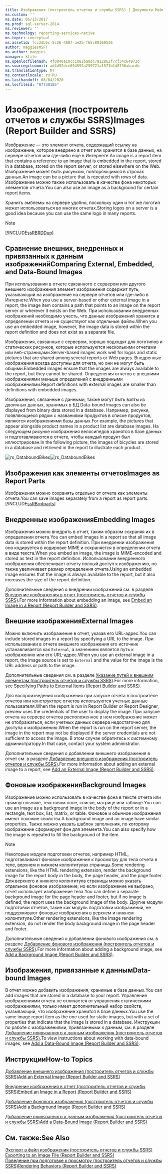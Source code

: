 ```yaml
---
title: Изображения (построитель отчетов и службы SSRS) | Документы Майкрософт
ms.custom: ''
ms.date: 06/13/2017
ms.prod: sql-server-2014
ms.reviewer: ''
ms.technology: reporting-services-native
ms.topic: conceptual
ms.assetid: fcc2db5c-5c26-4607-ae2b-f65c80360536
author: maggiesMSFT
ms.author: maggies
manager: kfile
ms.openlocfilehash: 4f0840a10cc1082ba8dc7912862f7cf34c64972d
ms.sourcegitcommit: ad4d92dce894592a259721a1571b1d8736abacdb
ms.translationtype: MT
ms.contentlocale: ru-RU
ms.lasthandoff: 08/04/2020
ms.locfileid: "87730185"
---
```

# <a name="images-report-builder-and-ssrs"></a><span data-ttu-id="9362c-102">Изображения (построитель отчетов и службы SSRS)</span><span class="sxs-lookup"><span data-stu-id="9362c-102">Images (Report Builder and SSRS)</span></span>
  <span data-ttu-id="9362c-103">Изображение — это элемент отчета, содержащий ссылку на изображение, которое внедрено в отчет или хранится в базе данных, на сервере отчетов или где-либо еще в Интернете.</span><span class="sxs-lookup"><span data-stu-id="9362c-103">An image is a report item that contains a reference to an image that is embedded in the report, stored in a database, stored on the report server, or stored elsewhere on the Web.</span></span> <span data-ttu-id="9362c-104">Изображение может быть рисунком, повторяющимся в строках данных.</span><span class="sxs-lookup"><span data-stu-id="9362c-104">An image can be a picture that is repeated with rows of data.</span></span> <span data-ttu-id="9362c-105">Изображение можно также использовать в качестве фона некоторых элементов отчета.</span><span class="sxs-lookup"><span data-stu-id="9362c-105">You can also use an image as a background for certain report items.</span></span>  
  
 <span data-ttu-id="9362c-106">Хранить эмблемы на сервере удобно, поскольку один и тот же логотип может использоваться во многих отчетах.</span><span class="sxs-lookup"><span data-stu-id="9362c-106">Storing logos on a server is a good idea because you can use the same logo in many reports.</span></span>  
  
> [!NOTE]  
>  [!INCLUDE[ssRBRDDup](../../includes/ssrbrddup-md.md)]  
  
##  <a name="comparing-external-embedded-and-data-bound-images"></a><a name="ComparingImages"></a> <span data-ttu-id="9362c-107">Сравнение внешних, внедренных и привязанных к данным изображений</span><span class="sxs-lookup"><span data-stu-id="9362c-107">Comparing External, Embedded, and Data-Bound Images</span></span>  
 <span data-ttu-id="9362c-108">При использовании в отчете связанного с сервером или другого внешнего изображения элемент изображения содержит путь, указывающий на изображение на сервере отчетов или где-либо в Интернете.</span><span class="sxs-lookup"><span data-stu-id="9362c-108">When you use a server-based or other external image in a report, the image item contains a path that points to an image on the report server or wherever it exists on the Web.</span></span> <span data-ttu-id="9362c-109">При использовании внедренных изображений необходимо учесть, что данные изображений хранятся в определении отчета и не существуют как отдельные файлы.</span><span class="sxs-lookup"><span data-stu-id="9362c-109">When you use an embedded image, however, the image data is stored within the report definition and does not exist as a separate file.</span></span>  
  
 <span data-ttu-id="9362c-110">Изображения, связанные с сервером, хорошо подходят для логотипов и статических рисунков, которые используются несколькими отчетами или веб-страницами.</span><span class="sxs-lookup"><span data-stu-id="9362c-110">Server-based images work well for logos and static pictures that are shared among several reports or Web pages.</span></span> <span data-ttu-id="9362c-111">Внедренные изображения всегда доступны для отчета, но они не могут быть общими.</span><span class="sxs-lookup"><span data-stu-id="9362c-111">Embedded images ensure that the images are always available to the report, but they cannot be shared.</span></span> <span data-ttu-id="9362c-112">Определения отчетов с внешними изображениями меньше определений с внедренными изображениями.</span><span class="sxs-lookup"><span data-stu-id="9362c-112">Report definitions with external images are smaller than definitions with embedded images.</span></span>  
  
 <span data-ttu-id="9362c-113">Изображения, связанные с данными, также могут быть взяты из двоичных данных, хранимых в БД.</span><span class="sxs-lookup"><span data-stu-id="9362c-113">Data-bound images can also be displayed from binary data stored in a database.</span></span> <span data-ttu-id="9362c-114">Например, рисунки, появляющиеся рядом с названиями продуктов в списке продуктов, являются изображениями базы данных.</span><span class="sxs-lookup"><span data-stu-id="9362c-114">For example, the pictures that appear alongside product names in a product list are database images.</span></span> <span data-ttu-id="9362c-115">На следующем рисунке изображения велосипедов хранятся в базе данных и подготавливаются в отчете, чтобы каждый продукт был иллюстрирован.</span><span class="sxs-lookup"><span data-stu-id="9362c-115">In the following picture, the images of bicycles are stored in a database and retrieved in the report to illustrate each product.</span></span>  
  
 <span data-ttu-id="9362c-116">![rs_DataboundBikes](../media/rs-databoundbikes.gif "rs_DataboundBikes")</span><span class="sxs-lookup"><span data-stu-id="9362c-116">![rs_DataboundBikes](../media/rs-databoundbikes.gif "rs_DataboundBikes")</span></span>  
  

  
##  <a name="images-as-report-parts"></a><a name="ImagesReportParts"></a> <span data-ttu-id="9362c-117">Изображения как элементы отчетов</span><span class="sxs-lookup"><span data-stu-id="9362c-117">Images as Report Parts</span></span>  
 <span data-ttu-id="9362c-118">Изображения можно сохранять отдельно от отчета как элементы отчета.</span><span class="sxs-lookup"><span data-stu-id="9362c-118">You can save images separately from a report as report parts.</span></span> [!INCLUDE[ssRBrptparts](../../includes/ssrbrptparts-md.md)]  
  
 
  
##  <a name="embedding-images"></a><a name="EmbedImages"></a> <span data-ttu-id="9362c-119">Внедренные изображения</span><span class="sxs-lookup"><span data-stu-id="9362c-119">Embedding Images</span></span>  
 <span data-ttu-id="9362c-120">Изображения можно внедрять в отчет, таким образом сохраняя их в определении отчета.</span><span class="sxs-lookup"><span data-stu-id="9362c-120">You can embed images in a report so that all image data is stored within the report definition.</span></span> <span data-ttu-id="9362c-121">При внедрении изображения оно кодируется в кодировке MIME и сохраняется в определении отчета в виде текста.</span><span class="sxs-lookup"><span data-stu-id="9362c-121">When you embed an image, the image is MIME-encoded and stored as text in the report definition.</span></span> <span data-ttu-id="9362c-122">Использование внедренного изображения обеспечивает отчету полный доступ к изображению, но также увеличивает размер определения отчета.</span><span class="sxs-lookup"><span data-stu-id="9362c-122">Using an embedded image ensures that the image is always available to the report, but it also increases the size of the report definition.</span></span>  
  
 <span data-ttu-id="9362c-123">Дополнительные сведения о внедрении изображений см. в разделе [Внедрение изображения в отчет (построитель отчетов и службы SSRS)](embed-an-image-in-a-report-report-builder-and-ssrs.md).</span><span class="sxs-lookup"><span data-stu-id="9362c-123">For more information about embedding an image, see [Embed an Image in a Report &#40;Report Builder and SSRS&#41;](embed-an-image-in-a-report-report-builder-and-ssrs.md).</span></span>  
  

  
##  <a name="external-images"></a><a name="ExternalImages"></a> <span data-ttu-id="9362c-124">Внешние изображения</span><span class="sxs-lookup"><span data-stu-id="9362c-124">External Images</span></span>  
 <span data-ttu-id="9362c-125">Можно включить изображение в отчет, указав его URL-адрес.</span><span class="sxs-lookup"><span data-stu-id="9362c-125">You can include stored images in a report by specifying a URL to the image.</span></span> <span data-ttu-id="9362c-126">При использовании в отчете внешнего изображения его источник устанавливается как `External`, а значением является путь к изображению или его URL-адрес.</span><span class="sxs-lookup"><span data-stu-id="9362c-126">When you use an external image in a report, the image source is set to `External` and the value for the image is the URL address or path to the image.</span></span>  
  
 <span data-ttu-id="9362c-127">Дополнительные сведения см. в разделе [Указание путей к внешним элементам (построитель отчетов и службы SSRS)](specifying-paths-to-external-items-report-builder-and-ssrs.md).</span><span class="sxs-lookup"><span data-stu-id="9362c-127">For more information, see [Specifying Paths to External Items &#40;Report Builder and SSRS&#41;](specifying-paths-to-external-items-report-builder-and-ssrs.md).</span></span>  
  
 <span data-ttu-id="9362c-128">Для воспроизведения изображения при запуске отчета в построителе отчетов или конструкторе отчетов используются учетные данные пользователя.</span><span class="sxs-lookup"><span data-stu-id="9362c-128">When the report is run in Report Builder or Report Designer, preview uses the credentials of the user to display the image.</span></span> <span data-ttu-id="9362c-129">При запуске отчета на сервере отчетов расположенное в нем изображение может не отображаться, если учетных данных сервера недостаточно для доступа к изображению.</span><span class="sxs-lookup"><span data-stu-id="9362c-129">When the report is run on the report server, the image in the report may not be displayed if the server credentials are not sufficient to access the image.</span></span> <span data-ttu-id="9362c-130">В этом случае обратитесь к системному администратору.</span><span class="sxs-lookup"><span data-stu-id="9362c-130">In that case, contact your system administrator.</span></span>  
  
 <span data-ttu-id="9362c-131">Дополнительные сведения о добавлении внешнего изображения в отчет см. в разделе [Добавление внешнего изображения (построитель отчетов и службы SSRS)](add-an-external-image-report-builder-and-ssrs.md).</span><span class="sxs-lookup"><span data-stu-id="9362c-131">For more information about adding an external image to a report, see [Add an External Image &#40;Report Builder and SSRS&#41;](add-an-external-image-report-builder-and-ssrs.md).</span></span>  
  
 
  
##  <a name="background-images"></a><a name="BackgroundImages"></a> <span data-ttu-id="9362c-132">Фоновые изображения</span><span class="sxs-lookup"><span data-stu-id="9362c-132">Background Images</span></span>  
 <span data-ttu-id="9362c-133">Изображение можно использовать в качестве фона в тексте отчета или прямоугольнике, текстовом поле, списке, матрице или таблице.</span><span class="sxs-lookup"><span data-stu-id="9362c-133">You can use an image as a background image in the body of the report or in a rectangle, text box, list, matrix, or table.</span></span> <span data-ttu-id="9362c-134">Фоновое и обычное изображения имеют похожие свойства.</span><span class="sxs-lookup"><span data-stu-id="9362c-134">A background image and an image have similar properties.</span></span> <span data-ttu-id="9362c-135">Также можно указать шаблон заполнения, по которому изображение сформирует фон для элемента.</span><span class="sxs-lookup"><span data-stu-id="9362c-135">You can also specify how the image is repeated to fill the background of the item.</span></span>  
  
> [!NOTE]  
>  <span data-ttu-id="9362c-136">Некоторые модули подготовки отчетов, например HTML, подготавливают фоновое изображение к просмотру для тела отчета в теле, верхнем и нижнем колонтитулах страницы.</span><span class="sxs-lookup"><span data-stu-id="9362c-136">Some rendering extensions, like the HTML rendering extension, render the background image for the report body in the body, the page header, and the page footer.</span></span> <span data-ttu-id="9362c-137">Для верхнего и нижнего колонтитула страницы можно указать отдельное фоновое изображение; но если изображение не выбрано, отчет использует изображение тела.</span><span class="sxs-lookup"><span data-stu-id="9362c-137">You can define a separate background image for the page header and footer, but if no image is defined, the report uses the background image of the body.</span></span> <span data-ttu-id="9362c-138">Другие модули подготовки отчетов, такие как модуль подготовки изображений, не поддерживают фоновые изображения в верхнем и нижнем колонтитуле.</span><span class="sxs-lookup"><span data-stu-id="9362c-138">Other rendering extensions, like the Image rendering extension, do not render the body background image in the page header and footer.</span></span>  
  
 <span data-ttu-id="9362c-139">Дополнительные сведения о добавлении фонового изображения см. в разделе [Добавление фонового изображения (построитель отчетов и службы SSRS)](add-a-background-image-report-builder-and-ssrs.md).</span><span class="sxs-lookup"><span data-stu-id="9362c-139">For more information about adding a background image, see [Add a Background Image &#40;Report Builder and SSRS&#41;](add-a-background-image-report-builder-and-ssrs.md).</span></span>  
  
 
  
##  <a name="data-bound-images"></a><a name="DataboundImages"></a> <span data-ttu-id="9362c-140">Изображения, привязанные к данным</span><span class="sxs-lookup"><span data-stu-id="9362c-140">Data-bound Images</span></span>  
 <span data-ttu-id="9362c-141">В отчет можно добавить изображения, хранимые в базе данных.</span><span class="sxs-lookup"><span data-stu-id="9362c-141">You can add images that are stored in a database to your report.</span></span> <span data-ttu-id="9362c-142">Управление изображениями отчета не отличается от управления статическими изображениями, только имеет дополнительный набор свойств, указывающий, что изображение хранится в базе данных.</span><span class="sxs-lookup"><span data-stu-id="9362c-142">You use the same image report item as the one used for static images, but with a set of properties that indicate that the image is stored in a database.</span></span> <span data-ttu-id="9362c-143">Инструкции по работе с изображениями, привязанными к данным, см. в разделе [Добавление привязанного к данным изображения (построитель отчетов и службы SSRS)](add-a-data-bound-image-report-builder-and-ssrs.md).</span><span class="sxs-lookup"><span data-stu-id="9362c-143">To view instructions about working with data-bound images, see [Add a Data-Bound Image &#40;Report Builder and SSRS&#41;](add-a-data-bound-image-report-builder-and-ssrs.md).</span></span>  
  

  
##  <a name="how-to-topics"></a><a name="HowTo"></a> <span data-ttu-id="9362c-144">Инструкции</span><span class="sxs-lookup"><span data-stu-id="9362c-144">How-to Topics</span></span>  
 [<span data-ttu-id="9362c-145">Добавление внешнего изображения (построитель отчетов и службы SSRS)</span><span class="sxs-lookup"><span data-stu-id="9362c-145">Add an External Image &#40;Report Builder and SSRS&#41;</span></span>](add-an-external-image-report-builder-and-ssrs.md)  
  
 [<span data-ttu-id="9362c-146">Внедрение изображения в отчет (построитель отчетов и службы SSRS)</span><span class="sxs-lookup"><span data-stu-id="9362c-146">Embed an Image in a Report &#40;Report Builder and SSRS&#41;</span></span>](embed-an-image-in-a-report-report-builder-and-ssrs.md)  
  
 [<span data-ttu-id="9362c-147">Добавление фонового изображения (построитель отчетов и службы SSRS)</span><span class="sxs-lookup"><span data-stu-id="9362c-147">Add a Background Image &#40;Report Builder and SSRS&#41;</span></span>](add-a-background-image-report-builder-and-ssrs.md)  
  
 [<span data-ttu-id="9362c-148">Добавление привязанного к данным изображения (построитель отчетов и службы SSRS)</span><span class="sxs-lookup"><span data-stu-id="9362c-148">Add a Data-Bound Image &#40;Report Builder and SSRS&#41;</span></span>](add-a-data-bound-image-report-builder-and-ssrs.md)  
  
  
  
## <a name="see-also"></a><span data-ttu-id="9362c-149">См. также:</span><span class="sxs-lookup"><span data-stu-id="9362c-149">See Also</span></span>  
 <span data-ttu-id="9362c-150">[Экспорт в файл изображения (построитель отчетов и службы SSRS)](../report-builder/exporting-to-an-image-file-report-builder-and-ssrs.md) </span><span class="sxs-lookup"><span data-stu-id="9362c-150">[Exporting to an Image File &#40;Report Builder and SSRS&#41;](../report-builder/exporting-to-an-image-file-report-builder-and-ssrs.md) </span></span>  
 [<span data-ttu-id="9362c-151">Поведение при подготовке к просмотру (построитель отчетов и службы SSRS)</span><span class="sxs-lookup"><span data-stu-id="9362c-151">Rendering Behaviors &#40;Report Builder  and SSRS&#41;</span></span>](rendering-behaviors-report-builder-and-ssrs.md)  
  
  
